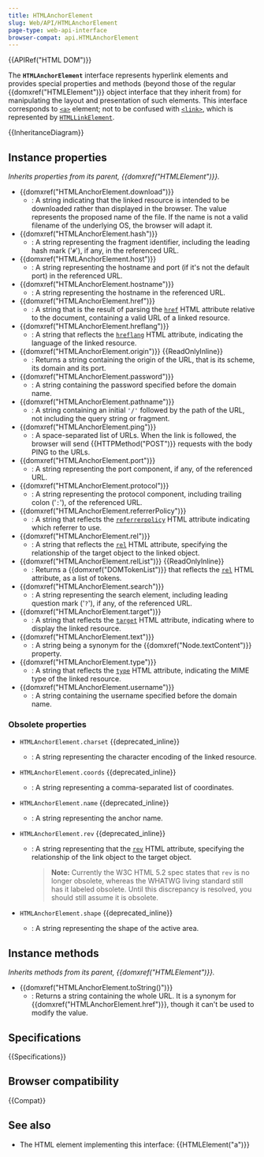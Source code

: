 ```yaml
---
title: HTMLAnchorElement
slug: Web/API/HTMLAnchorElement
page-type: web-api-interface
browser-compat: api.HTMLAnchorElement
---
```


{{APIRef("HTML DOM")}}

The **`HTMLAnchorElement`** interface represents hyperlink elements and provides special properties and methods (beyond those of the regular {{domxref("HTMLElement")}} object interface that they inherit from) for manipulating the layout and presentation of such elements. This interface corresponds to [`<a>`](/en-US/docs/Web/HTML/Element/a) element; not to be confused with [`<link>`](/en-US/docs/Web/HTML/Element/link), which is represented by [`HTMLLinkElement`](/en-US/docs/Web/API/HTMLLinkElement).

{{InheritanceDiagram}}

## Instance properties

_Inherits properties from its parent, {{domxref("HTMLElement")}}._

- {{domxref("HTMLAnchorElement.download")}}
  - : A string indicating that the linked resource is intended to be downloaded rather than displayed in the browser. The value represents the proposed name of the file. If the name is not a valid filename of the underlying OS, the browser will adapt it.
- {{domxref("HTMLAnchorElement.hash")}}
  - : A string representing the fragment identifier, including the leading hash mark ('`#`'), if any, in the referenced URL.
- {{domxref("HTMLAnchorElement.host")}}
  - : A string representing the hostname and port (if it's not the default port) in the referenced URL.
- {{domxref("HTMLAnchorElement.hostname")}}
  - : A string representing the hostname in the referenced URL.
- {{domxref("HTMLAnchorElement.href")}}
  - : A string that is the result of parsing the [`href`](/en-US/docs/Web/HTML/Element/a#href) HTML attribute relative to the document, containing a valid URL of a linked resource.
- {{domxref("HTMLAnchorElement.hreflang")}}
  - : A string that reflects the [`hreflang`](/en-US/docs/Web/HTML/Element/a#hreflang) HTML attribute, indicating the language of the linked resource.
- {{domxref("HTMLAnchorElement.origin")}} {{ReadOnlyInline}}
  - : Returns a string containing the origin of the URL, that is its scheme, its domain and its port.
- {{domxref("HTMLAnchorElement.password")}}
  - : A string containing the password specified before the domain name.
- {{domxref("HTMLAnchorElement.pathname")}}
  - : A string containing an initial `'/'` followed by the path of the URL, not including the query string or fragment.
- {{domxref("HTMLAnchorElement.ping")}}
  - : A space-separated list of URLs. When the link is followed, the browser will send {{HTTPMethod("POST")}} requests with the body PING to the URLs.
- {{domxref("HTMLAnchorElement.port")}}
  - : A string representing the port component, if any, of the referenced URL.
- {{domxref("HTMLAnchorElement.protocol")}}
  - : A string representing the protocol component, including trailing colon ('`:`'), of the referenced URL.
- {{domxref("HTMLAnchorElement.referrerPolicy")}}
  - : A string that reflects the [`referrerpolicy`](/en-US/docs/Web/HTML/Element/a#referrerpolicy) HTML attribute indicating which referrer to use.
- {{domxref("HTMLAnchorElement.rel")}}
  - : A string that reflects the [`rel`](/en-US/docs/Web/HTML/Element/a#rel) HTML attribute, specifying the relationship of the target object to the linked object.
- {{domxref("HTMLAnchorElement.relList")}} {{ReadOnlyInline}}
  - : Returns a {{domxref("DOMTokenList")}} that reflects the [`rel`](/en-US/docs/Web/HTML/Element/a#rel) HTML attribute, as a list of tokens.
- {{domxref("HTMLAnchorElement.search")}}
  - : A string representing the search element, including leading question mark ('`?`'), if any, of the referenced URL.
- {{domxref("HTMLAnchorElement.target")}}
  - : A string that reflects the [`target`](/en-US/docs/Web/HTML/Element/a#target) HTML attribute, indicating where to display the linked resource.
- {{domxref("HTMLAnchorElement.text")}}
  - : A string being a synonym for the {{domxref("Node.textContent")}} property.
- {{domxref("HTMLAnchorElement.type")}}
  - : A string that reflects the [`type`](/en-US/docs/Web/HTML/Element/a#type) HTML attribute, indicating the MIME type of the linked resource.
- {{domxref("HTMLAnchorElement.username")}}
  - : A string containing the username specified before the domain name.

### Obsolete properties

- `HTMLAnchorElement.charset` {{deprecated_inline}}
  - : A string representing the character encoding of the linked resource.
- `HTMLAnchorElement.coords` {{deprecated_inline}}
  - : A string representing a comma-separated list of coordinates.
- `HTMLAnchorElement.name` {{deprecated_inline}}
  - : A string representing the anchor name.
- `HTMLAnchorElement.rev` {{deprecated_inline}}

  - : A string representing that the [`rev`](/en-US/docs/Web/HTML/Element/a#rev) HTML attribute, specifying the relationship of the link object to the target object.

    > **Note:** Currently the W3C HTML 5.2 spec states that `rev` is no longer obsolete, whereas the WHATWG living standard still has it labeled obsolete. Until this discrepancy is resolved, you should still assume it is obsolete.

- `HTMLAnchorElement.shape` {{deprecated_inline}}
  - : A string representing the shape of the active area.

## Instance methods

_Inherits methods from its parent, {{domxref("HTMLElement")}}._

- {{domxref("HTMLAnchorElement.toString()")}}
  - : Returns a string containing the whole URL. It is a synonym for {{domxref("HTMLAnchorElement.href")}}, though it can't be used to modify the value.

## Specifications

{{Specifications}}

## Browser compatibility

{{Compat}}

## See also

- The HTML element implementing this interface: {{HTMLElement("a")}}
